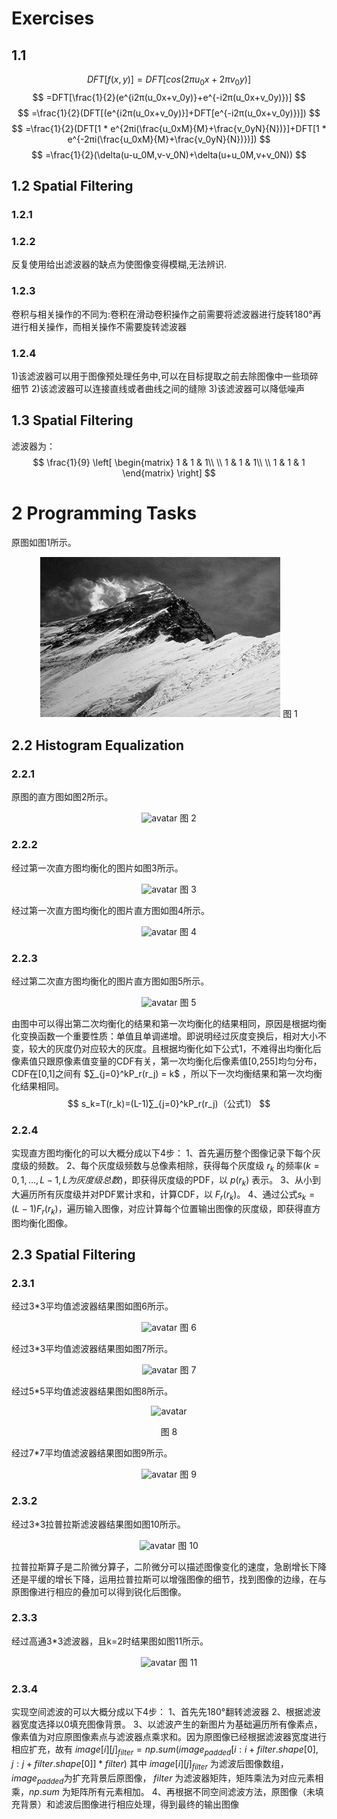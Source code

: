 # Exercises

## 1.1 

$$
DFT[f(x,y)]=DFT[cos(2πu_0x+2πv_0y)]
$$
$$
=DFT[\frac{1}{2}(e^{i2π(u_0x+v_0y)}+e^{-i2π(u_0x+v_0y)})]
$$
$$
=\frac{1}{2}(DFT[(e^{i2π(u_0x+v_0y)}]+DFT[e^{-i2π(u_0x+v_0y)})])
$$
$$
=\frac{1}{2}(DFT[1 * e^{2πi(\frac{u_0xM}{M}+\frac{v_0yN}{N})}]+DFT[1 * e^{-2πi(\frac{u_0xM}{M}+\frac{v_0yN}{N})})])
$$
$$
=\frac{1}{2}(\delta(u-u_0M,v-v_0N)+\delta(u+u_0M,v+v_0N))
$$

## 1.2 Spatial Filtering



### 1.2.1


### 1.2.2
反复使用给出滤波器的缺点为使图像变得模糊,无法辨识.

### 1.2.3
卷积与相关操作的不同为:卷积在滑动卷积操作之前需要将滤波器进行旋转180°再进行相关操作，而相关操作不需要旋转滤波器

### 1.2.4
1)该滤波器可以用于图像预处理任务中,可以在目标提取之前去除图像中一些琐碎细节
2)该滤波器可以连接直线或者曲线之间的缝隙
3)该滤波器可以降低噪声

## 1.3 Spatial Filtering
滤波器为：
$$
 \frac{1}{9}
 \left[
  \begin{matrix}
  1 & 1 & 1\\
  \\
  1 & 1 & 1\\
  \\
  1 & 1 & 1
  \end{matrix} 
 \right]
$$

# 2 Programming Tasks
原图如图1所示。
<div align=center>

![avatar](38.png)
图 1
</div>



## 2.2 Histogram Equalization

### 2.2.1
原图的直方图如图2所示。
<div align=center>

![avatar](src.png)
图 2
</div>

### 2.2.2
经过第一次直方图均衡化的图片如图3所示。
<div align=center>

![avatar](38_equalize_hist_first.png)
图 3

</div>

经过第一次直方图均衡化的图片直方图如图4所示。
<div align=center>

![avatar](pdf1.1.png)
图 4

</div>

### 2.2.3
经过第二次直方图均衡化的图片直方图如图5所示。
<div align=center>

![avatar](pdf1.2.png)
图 5

</div>

由图中可以得出第二次均衡化的结果和第一次均衡化的结果相同，原因是根据均衡化变换函数一个重要性质：单值且单调递增。即说明经过灰度变换后，相对大小不变，较大的灰度仍对应较大的灰度。且根据均衡化如下公式1，不难得出均衡化后像素值只跟原像素值变量的CDF有关，第一次均衡化后像素值[0,255]均匀分布，CDF在[0,1]之间有 $∑_{j=0}^kP_r(r_j) = k$ ，所以下一次均衡结果和第一次均衡化结果相同。
$$
s_k=T(r_k)=(L-1)∑_{j=0}^kP_r(r_j)（公式1）
$$

### 2.2.4
实现直方图均衡化的可以大概分成以下4步：
1、首先遍历整个图像记录下每个灰度级的频数。
2、每个灰度级频数与总像素相除，获得每个灰度级 $r_k$ 的频率$(k = 0,1,...,L-1,L为灰度级总数)$，即获得灰度级的PDF，以 $p(r_k)$ 表示。
3、从小到大遍历所有灰度级并对PDF累计求和，计算CDF，以 $F_r(r_k)$。
4、通过公式$s_k = (L-1)F_r(r_k)$，遍历输入图像，对应计算每个位置输出图像的灰度级，即获得直方图均衡化图像。

## 2.3 Spatial Filtering
### 2.3.1
经过3*3平均值滤波器结果图如图6所示。
<div align=center>

![avatar](38_filter33.png)
图 6

</div>

经过3*3平均值滤波器结果图如图7所示。
<div align=center>

![avatar](38_filter33.png)
图 7

</div>

经过5*5平均值滤波器结果图如图8所示。
<div align=center>

![avatar](38_filter55.png)

图 8
</div>

经过7*7平均值滤波器结果图如图9所示。
<div align=center>

![avatar](38_filter77.png)
图 9

</div>

### 2.3.2
经过3*3拉普拉斯滤波器结果图如图10所示。
<div align=center>

![avatar](38_filter33_sharpen.png)
图 10

</div>
拉普拉斯算子是二阶微分算子，二阶微分可以描述图像变化的速度，急剧增长下降还是平缓的增长下降，运用拉普拉斯可以增强图像的细节，找到图像的边缘，在与原图像进行相应的叠加可以得到锐化后图像。

### 2.3.3
经过高通3*3滤波器，且k=2时结果图如图11所示。
<div align=center>

![avatar](38_filter33_highboost.png)
图 11

</div>

### 2.3.4
实现空间滤波的可以大概分成以下4步：
1、首先先180°翻转滤波器
2、根据滤波器宽度选择以0填充图像背景。
3、以滤波产生的新图片为基础遍历所有像素点，像素值为对应原图像素点与滤波器点乘求和。因为原图像已经根据滤波器宽度进行相应扩充，故有 $image[i][j]_{filter} = np.sum(image_{padded}[i:i+filter.shape[0], j:j+filter.shape[0]]*filter)$ 其中 $image[i][j]_{filter}$ 为滤波后图像数组，$image_{padded}$为扩充背景后原图像， $filter$ 为滤波器矩阵，矩阵乘法为对应元素相乘，$np.sum$ 为矩阵所有元素相加。
4、再根据不同空间滤波方法，原图像（未填充背景）和滤波后图像进行相应处理，得到最终的输出图像





